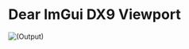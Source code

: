 Dear ImGui DX9 Viewport
=====


![(Output)]([https://raw.githubusercontent.com/GLX-ILLUSION/ImGui-DX9-Viewport/a5d79eb797c2e586c67c3121f2af89a7a3ab2d35/demonstration/viewport.PNG])
